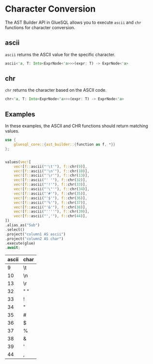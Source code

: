 # Character Conversion

The AST Builder API in GlueSQL allows you to execute `ascii` and `chr` functions for character conversion.

## ascii

`ascii` returns the ASCII value for the specific character.

```rust
ascii<'a, T: Into<ExprNode<'a>>>(expr: T) -> ExprNode<'a>
```

## chr

`chr` returns the character based on the ASCII code.

```rust
chr<'a, T: Into<ExprNode<'a>>>(expr: T) -> ExprNode<'a>
```

## Examples

In these examples, the ASCII and CHR functions should return matching values.

```rust
use {
    gluesql_core::{ast_builder::{function as f, *}}
};


values(vec![
    vec![f::ascii("'\t'"), f::chr(9)],
    vec![f::ascii("'\n'"), f::chr(10)],
    vec![f::ascii("'\r'"), f::chr(13)],
    vec![f::ascii("' '"), f::chr(32)],
    vec![f::ascii("'!'"), f::chr(33)],
    vec![f::ascii("'\"'"), f::chr(34)],
    vec![f::ascii("'#'"), f::chr(35)],
    vec![f::ascii("'$'"), f::chr(36)],
    vec![f::ascii("'%'"), f::chr(37)],
    vec![f::ascii("'&'"), f::chr(38)],
    vec![f::ascii("''''"), f::chr(39)],
    vec![f::ascii("','"), f::chr(44)],
])
.alias_as("Sub")
.select()
.project("column1 AS ascii")
.project("column2 AS char")
.execute(glue)
.await;
```

| ascii | char |
| ----- | ---- |
| 9     | \t   |
| 10    | \n   |
| 13    | \r   |
| 32    | " "  |
| 33    | !    |
| 34    | "    |
| 35    | #    |
| 36    | $    |
| 37    | %    |
| 38    | &    |
| 39    | '    |
| 44    | ,    |
